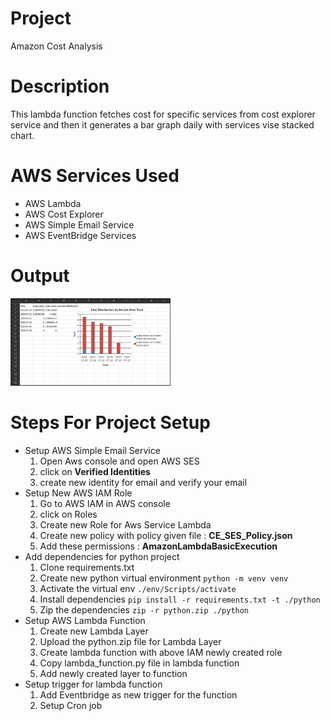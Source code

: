 # Project

Amazon Cost Analysis

# Description

This lambda function fetches cost for specific services from cost explorer service and then it generates a bar graph daily with services vise stacked chart.

# AWS Services Used

- AWS Lambda
- AWS Cost Explorer
- AWS Simple Email Service
- AWS EventBridge Services

# Output

<img src="./tag_screenshot.PNG" width="256">

# Steps For Project Setup

- Setup AWS Simple Email Service
  1.  Open Aws console and open AWS SES
  2.  click on **Verified Identities**
  3.  create new identity for email and verify your email
- Setup New AWS IAM Role
  1.  Go to AWS IAM in AWS console
  2.  click on Roles
  3.  Create new Role for Aws Service Lambda
  4.  Create new policy with policy given file : **CE_SES_Policy.json**
  5.  Add these permissions : **AmazonLambdaBasicExecution**
- Add dependencies for python project
  1.  Clone requirements.txt
  2.  Create new python virtual environment
      `python -m venv venv`
  3.  Activate the virtual env
      `./env/Scripts/activate`
  4.  Install dependencies
      `pip install -r requirements.txt -t ./python`
  5.  Zip the dependencies
      `zip -r python.zip ./python`
- Setup AWS Lambda Function
  1.  Create new Lambda Layer
  2.  Upload the python.zip file for Lambda Layer
  3.  Create lambda function with above IAM newly created role
  4.  Copy lambda_function.py file in lambda function
  5.  Add newly created layer to function
- Setup trigger for lambda function
  1.  Add Eventbridge as new trigger for the function
  2.  Setup Cron job
